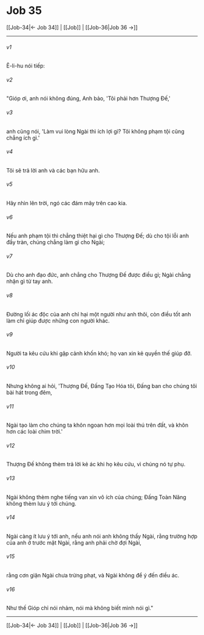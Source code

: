 # Job 35

[[Job-34|← Job 34]] | [[Job]] | [[Job-36|Job 36 →]]
***



###### v1 
Ê-li-hu nói tiếp: 

###### v2 
"Gióp ơi, anh nói không đúng, Anh bảo, 'Tôi phải hơn Thượng Đế,' 

###### v3 
anh cũng nói, 'Làm vui lòng Ngài thì ích lợi gì? Tôi không phạm tội cũng chẳng ích gì.' 

###### v4 
Tôi sẽ trả lời anh và các bạn hữu anh. 

###### v5 
Hãy nhìn lên trời, ngó các đám mây trên cao kia. 

###### v6 
Nếu anh phạm tội thì chẳng thiệt hại gì cho Thượng Đế; dù cho tội lỗi anh đầy tràn, chúng chẳng làm gì cho Ngài; 

###### v7 
Dù cho anh đạo đức, anh chẳng cho Thượng Đế được điều gì; Ngài chẳng nhận gì từ tay anh. 

###### v8 
Đường lối ác độc của anh chỉ hại một người như anh thôi, còn điều tốt anh làm chỉ giúp được những con người khác. 

###### v9 
Người ta kêu cứu khi gặp cảnh khốn khó; họ van xin kẻ quyền thế giúp đỡ. 

###### v10 
Nhưng không ai hỏi, 'Thượng Đế, Đấng Tạo Hóa tôi, Đấng ban cho chúng tôi bài hát trong đêm, 

###### v11 
Ngài tạo làm cho chúng ta khôn ngoan hơn mọi loài thú trên đất, và khôn hơn các loài chim trời.' 

###### v12 
Thượng Đế không thèm trả lời kẻ ác khi họ kêu cứu, vì chúng nó tự phụ. 

###### v13 
Ngài không thèm nghe tiếng van xin vô ích của chúng; Đấng Toàn Năng không thèm lưu ý tới chúng. 

###### v14 
Ngài càng ít lưu ý tới anh, nếu anh nói anh không thấy Ngài, rằng trường hợp của anh ở trước mặt Ngài, rằng anh phải chờ đợi Ngài, 

###### v15 
rằng cơn giận Ngài chưa trừng phạt, và Ngài không để ý đến điều ác. 

###### v16 
Như thế Gióp chỉ nói nhảm, nói mà không biết mình nói gì."

***
[[Job-34|← Job 34]] | [[Job]] | [[Job-36|Job 36 →]]
